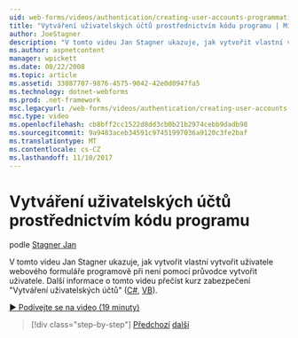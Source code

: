 ```yaml
---
uid: web-forms/videos/authentication/creating-user-accounts-programmatically
title: "Vytváření uživatelských účtů prostřednictvím kódu programu | Microsoft Docs"
author: JoeStagner
description: "V tomto videu Jan Stagner ukazuje, jak vytvořit vlastní vytvořit uživatele webového formuláře programově při není pomocí průvodce vytvořit uživatele. Pro další i..."
ms.author: aspnetcontent
manager: wpickett
ms.date: 08/22/2008
ms.topic: article
ms.assetid: 33087707-9876-4575-9042-42e0d0947fa5
ms.technology: dotnet-webforms
ms.prod: .net-framework
msc.legacyurl: /web-forms/videos/authentication/creating-user-accounts-programmatically
msc.type: video
ms.openlocfilehash: cb8bff2cc1522d8dd3cb0b21b2974cebb9dadb98
ms.sourcegitcommit: 9a9483aceb34591c97451997036a9120c3fe2baf
ms.translationtype: MT
ms.contentlocale: cs-CZ
ms.lasthandoff: 11/10/2017
---
```

<a name="creating-user-accounts-programmatically"></a>Vytváření uživatelských účtů prostřednictvím kódu programu
====================
podle [Stagner Jan](https://github.com/JoeStagner)

V tomto videu Jan Stagner ukazuje, jak vytvořit vlastní vytvořit uživatele webového formuláře programově při není pomocí průvodce vytvořit uživatele. Další informace o tomto videu přečíst kurz zabezpečení "Vytváření uživatelských účtů" ([C#](../../overview/older-versions-security/membership/creating-user-accounts-cs.md), [VB](../../overview/older-versions-security/membership/creating-user-accounts-vb.md)).

[&#9654; Podívejte se na video (19 minuty)](https://channel9.msdn.com/Blogs/ASP-NET-Site-Videos/creating-user-accounts-programmatically)

>[!div class="step-by-step"]
[Předchozí](creating-user-accounts-with-the-create-user-wizard.md)
[další](validating-users-manually.md)
